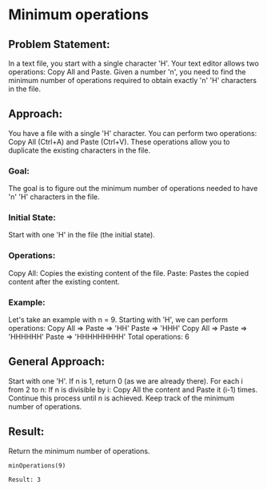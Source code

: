 # Minimum operations

## Problem Statement:

In a text file, you start with a single character 'H'. Your text editor allows two operations: Copy All and Paste. Given a number 'n', you need to find the minimum number of operations required to obtain exactly 'n' 'H' characters in the file.

## Approach:

You have a file with a single 'H' character.
You can perform two operations: Copy All (Ctrl+A) and Paste (Ctrl+V).
These operations allow you to duplicate the existing characters in the file.

### Goal:

The goal is to figure out the minimum number of operations needed to have 'n' 'H' characters in the file.

### Initial State:

Start with one 'H' in the file (the initial state).

### Operations:

Copy All: Copies the existing content of the file.
Paste: Pastes the copied content after the existing content.

### Example:

Let's take an example with n = 9.
Starting with 'H', we can perform operations:
Copy All => Paste => 'HH'
Paste => 'HHH'
Copy All => Paste => 'HHHHHH'
Paste => 'HHHHHHHHH'
Total operations: 6

## General Approach:

Start with one 'H'.
If n is 1, return 0 (as we are already there).
For each i from 2 to n:
If n is divisible by i:
Copy All the content and Paste it (i-1) times.
Continue this process until n is achieved.
Keep track of the minimum number of operations.

## Result:

Return the minimum number of operations.


```
minOperations(9)

Result: 3
```